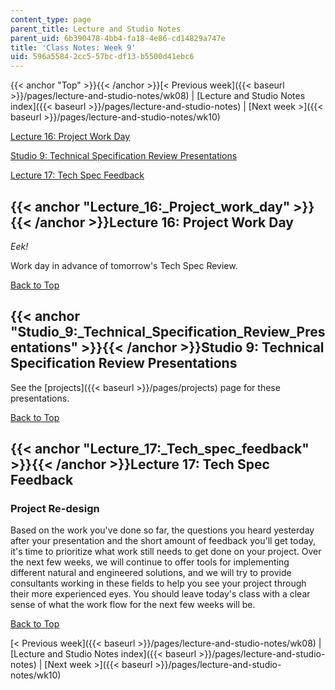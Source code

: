 ```yaml
---
content_type: page
parent_title: Lecture and Studio Notes
parent_uid: 6b390478-4bb4-fa18-4e86-cd14829a747e
title: 'Class Notes: Week 9'
uid: 596a5584-2cc5-57bc-df13-b5500d41ebc6
---
```


{{< anchor "Top" >}}{{< /anchor >}}[< Previous week]({{< baseurl >}}/pages/lecture-and-studio-notes/wk08) | [Lecture and Studio Notes index]({{< baseurl >}}/pages/lecture-and-studio-notes) | [Next week >]({{< baseurl >}}/pages/lecture-and-studio-notes/wk10)

[Lecture 16: Project Work Day](#Lecture_16:_Project_work_day)

[Studio 9: Technical Specification Review Presentations](#Studio_9:_Technical_Specification_Review_Presentations)

[Lecture 17: Tech Spec Feedback](#Lecture_17:_Tech_spec_feedback)

{{< anchor "Lecture_16:_Project_work_day" >}}{{< /anchor >}}Lecture 16: Project Work Day
----------------------------------------------------------------------------------------

_Eek!_

Work day in advance of tomorrow's Tech Spec Review.

[Back to Top](#Top)

{{< anchor "Studio_9:_Technical_Specification_Review_Presentations" >}}{{< /anchor >}}Studio 9: Technical Specification Review Presentations
--------------------------------------------------------------------------------------------------------------------------------------------

See the [projects]({{< baseurl >}}/pages/projects) page for these presentations.

[Back to Top](#Top)

{{< anchor "Lecture_17:_Tech_spec_feedback" >}}{{< /anchor >}}Lecture 17: Tech Spec Feedback
--------------------------------------------------------------------------------------------

### Project Re-design

Based on the work you've done so far, the questions you heard yesterday after your presentation and the short amount of feedback you'll get today, it's time to prioritize what work still needs to get done on your project. Over the next few weeks, we will continue to offer tools for implementing different natural and engineered solutions, and we will try to provide consultants working in these fields to help you see your project through their more experienced eyes. You should leave today's class with a clear sense of what the work flow for the next few weeks will be.

[Back to Top](#Top)

[< Previous week]({{< baseurl >}}/pages/lecture-and-studio-notes/wk08) | [Lecture and Studio Notes index]({{< baseurl >}}/pages/lecture-and-studio-notes) | [Next week >]({{< baseurl >}}/pages/lecture-and-studio-notes/wk10)
